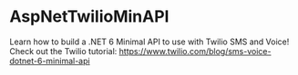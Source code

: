 # AspNetTwilioMinAPI

Learn how to build a .NET 6 Minimal API to use with Twilio SMS and Voice! Check out the Twilio tutorial: https://www.twilio.com/blog/sms-voice-dotnet-6-minimal-api
